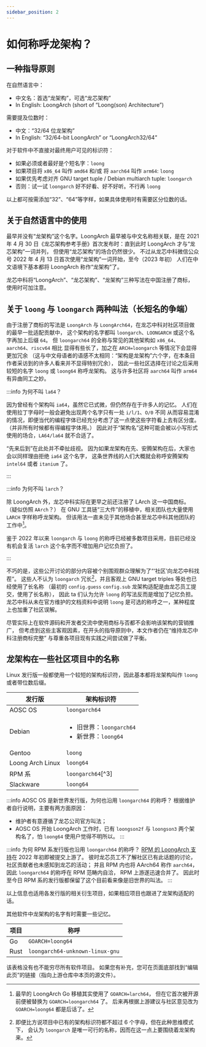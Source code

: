 ```yaml
---
sidebar_position: 2
---
```


# 如何称呼龙架构？

## 一种指导原则

在自然语言中：

* 中文名：首选“龙架构”，可选“龙芯架构”
* In English: LoongArch (short of “Loong(son) Architecture”)

需要提及位数时：

* 中文：“32/64 位龙架构”
* In English: “32/64-bit LoongArch” or “LoongArch32/64”

对于软件中不直接对最终用户可见的标识符：

* 如果必须或者最好是个短名字：`loong`
* 如果项目将 `x86_64` 叫作 `amd64` 和/或 将 `aarch64` 叫作 `arm64`: `loong`
* 如果优先考虑对齐 GNU target tuple / Debian multiarch tuple: `loongarch`
* 否则：试一试 `loongarch` 好不好看、好不好听。不行再 `loong`

以上都可按需添加“32”、“64”等字样，如果具体使用时有需要区分位数的话。

## 关于自然语言中的使用

最早并没有“龙架构”这个名字。LoongArch 最早被与中文名称相关联，是在 2021 年
4 月 30 日《龙芯架构参考手册》首次发布时：直到此时 LoongArch 才与“龙芯架构”一词并列，
但使用“龙芯架构”的场合仍然很少。
不过从龙芯中科微信公众号 2022 年 4 月 13 日首次使用“龙架构”一词开始，至今（2023 年初）
人们在中文语境下基本都将 LoongArch 称作“龙架构”了。

龙芯中科将“LoongArch”、“龙芯架构”、“龙架构”三种写法在中国注册了商标，
使用时可加注意。

## 关于 `loong` 与 `loongarch` 两种叫法（长短名的争端）

由于注册了商标的写法是 `LoongArch` 与 `LoongArch64`，在龙芯中科对社区项目做的最早一批适配贡献中，
这个架构的名字都叫 `loongarch`、`LOONGARCH` 或这个名字再加上后缀 `64`。
但 `loongarch64` 的全称与常见的其他架构如 `x86_64`、`aarch64`、`riscv64` 相比
显得有些长了，加之在 `ARCH=loongarch` 等情况下会显得更加冗余
（这与中文母语者的语感不太相同：“架构是龙架构”六个字，在本条目作者采访到的许多人看来并不显得特别冗余），
因此一些社区选择在讨论之后采用较短的名字 `loong` 或 `loong64` 称呼龙架构。
这与许多社区将 `aarch64` 叫作 `arm64` 有异曲同工之妙。

:::info 为何不叫 `la64`？

因为曾经有个架构叫 `ia64`，虽然它已式微，但仍然存在于许多人的记忆。
人们在使用拉丁字母时一般会避免出现两个名字只有一处 `i/l/1`、`O/0` 不同
从而容易混淆的情况，即便当代的编程字体已经充分考虑了这一点使这些字符看上去有区分度。
（并非所有时候都有得编程字体用。）
因此对于“架构名”这种可能会被以小写形式使用的场合，`LA64/la64` 就不合适了。

“先来后到”在此处并不牵扯歧视。
因为如果龙架构在先、安腾架构在后，大家也会以同样理由拒绝 `ia64` 这个名字，
这条世界线的人们大概就会称呼安腾架构 `intel64` 或者 `itanium` 了。

:::

:::info 为何不叫 `larch`？

除 LoongArch 外，龙芯中科实际在更早之前还注册了 LArch 这一中国商标。
（疑似仿照 `AArch`？）
在 GNU 工具链“三大件”的移植中，相关团队也大量使用 `LARCH` 字样称呼龙架构。
但该用法一直未见于其他场合甚至龙芯中科其他团队的工作中[^1]。

鉴于 2022 年以来 `loongarch` 与 `loong` 的称呼已经被多数项目采用，目前已经没有机会复活
`larch` 这个名字而不增加用户记忆负担了。

:::

[^1]: 最早的 LoongArch Go 移植其实使用了 `GOARCH=larch64`，
但在它首次被开源前便被替换为 `GOARCH=loongarch64` 了。
后来再根据上游建议与社区意见改为 `GOARCH=loong64` 都是后话了。

不巧的是，这些公开讨论的部分内容被个别围观群众理解为了“‘社区’向龙芯中科找茬”。
这些人不认为 `loongarch` 冗长[^2]，并且客观上 GNU target triples 等处也已经使用了长名称
（最初的 `config.guess` `config.sub` 龙架构适配是由龙芯员工提交，使用了长名称），
因此 ta 们认为允许 `loong` 的写法反而是增加了记忆负担。
龙芯中科从未在官方维护的文档资料中说明 `loong` 是可选的称呼之一，某种程度上也加重了社区误解。

[^2]: 即便比方说项目中已有的架构标识符都不超过 6 个字母，但在此种思维模式下，
会认为 `loongarch` 是唯一可行的名称，因而在这一点上要围绕着龙架构来。

尽管实际上在软件源码和开发者交流中使用商标与否都不会影响该架构的营销推广，
但考虑到这些主客观因素，在开头的指导原则中，本文作者仍在“维持龙芯中科注册商标完整”
与尊重各项目现有实践之间尝试做了平衡。

## 龙架构在一些社区项目中的名称

Linux 发行版一般都使用一个较短的架构标识符，因此基本都将龙架构叫作 `loong`
或者带位数后缀。

|发行版|架构标识符|
|------|----------|
|AOSC OS|`loongarch64`|
|Debian|<ul><li>旧世界：`loongarch64`</li><li>新世界：`loong64`</li></ul>|
|Gentoo|`loong`|
|Loong Arch Linux|`loong64`|
|RPM 系|`loongarch64`[^3]|
|Slackware|`loong64`|

:::info AOSC OS 是新世界发行版，为何也沿用 `loongarch64` 的称呼？
根据维护者自行说明，主要有两方面原因：

* 维护者有意遵循了龙芯公司官方叫法；
* AOSC OS 开始 LoongArch 工作时，已有 `loongson2f` 与 `loongson3` 两个架构名了，怕 `loong64` 使用户觉得不明所以。
:::

:::info 为何 RPM 系发行版也沿用 `loongarch64` 的称呼？
[RPM 的 LoongArch 支持][rpm-loongarch64]在 2022 年初即被提交上游了。
彼时龙芯员工不了解社区已有此话题的讨论，社区贡献者也未感知到龙芯的活动；
并且 RPM 内也将 AArch64 称作 `aarch64`，因此 `loongarch64` 的称呼在 RPM 范畴内自洽，
RPM 上游遂迅速合并了。
因此时至今日 RPM 系的发行版都保留了这个目前看来像是旧世界的叫法。
:::

[rpm-loongarch64]: https://github.com/rpm-software-management/rpm/commit/7a014dae736f9c7a7c75f63deaa4dbbb9ae0249c

以上信息也适用各发行版的相关衍生项目，如果相应项目也跟进了龙架构适配的话。

其他软件中龙架构的名字有时需要一些记忆。

|项目|称呼|
|----|----|
|Go|`GOARCH=loong64`|
|Rust|`loongarch64-unknown-linux-gnu`|

该表格没有也不能穷尽所有软件项目。
如果您有补充，您可在页面底部找到“编辑此页”的链接（指向上游仓库中本页的源文件）。
